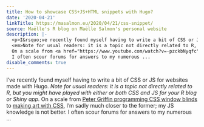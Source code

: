 ```yaml
---
title: How to showcase CSS+JS+HTML snippets with Hugo?
date: '2020-04-21'
linkTitle: https://masalmon.eu/2020/04/21/css-snippet/
source: Maëlle's R blog on Maëlle Salmon's personal website
description: |-
  <p>I&rsquo;ve recently found myself having to write a bit of CSS or JS for websites made with Hugo.
  <em>Note for usual readers: it is a topic not directly related to R, but you might have played with either or both CSS and JS for your R blog or Shiny app.</em>
  On a scale from <a href="https://www.youtube.com/watch?v=-pzckbNyqfc">Peter Griffin programming CSS window blinds</a> to <a href="https://twitter.com/liatrisbian/status/1251239842861678592">making art with CSS</a>, I&rsquo;m sadly much closer to the former; my JS knowledge is not better.
  I often scour forums for answers to my numerous ...
disable_comments: true
---
```

<p>I&rsquo;ve recently found myself having to write a bit of CSS or JS for websites made with Hugo.
<em>Note for usual readers: it is a topic not directly related to R, but you might have played with either or both CSS and JS for your R blog or Shiny app.</em>
On a scale from <a href="https://www.youtube.com/watch?v=-pzckbNyqfc">Peter Griffin programming CSS window blinds</a> to <a href="https://twitter.com/liatrisbian/status/1251239842861678592">making art with CSS</a>, I&rsquo;m sadly much closer to the former; my JS knowledge is not better.
I often scour forums for answers to my numerous ...